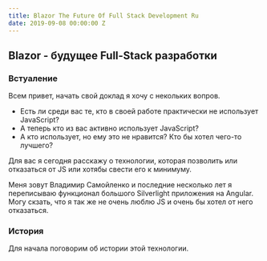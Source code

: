 ```yaml
---
title: Blazor The Future Of Full Stack Development Ru
date: 2019-09-08 00:00:00 Z
---
```


## Blazor - будущее Full-Stack разработки


### Встуаление
Всем привет, начать свой доклад я хочу с некольких вопров.
- Есть ли среди вас те, кто в своей работе практически не использует JavaScript?
- А теперь кто из вас активно использует JavaScript?
- А кто использует, но ему это не нравится? Кто бы хотел чего-то лучшего?

Для вас я сегодня расскажу о технологии, которая позволить или отказаться от JS или хотябы свести его к минимуму.

Меня зовут Владимир Самойленко и последние несколько лет я переписываю функционал большого Silverlight приложения на Angular. Могу скзать, что я так же не очень люблю JS и очень бы хотел от него отказаться.

### История
Для начала поговорим об истории этой технологии.

